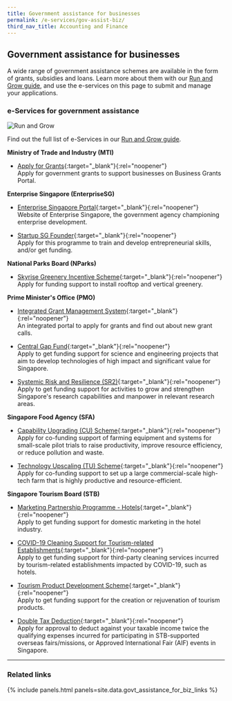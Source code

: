 ```yaml
---
title: Government assistance for businesses
permalink: /e-services/gov-assist-biz/
third_nav_title: Accounting and Finance
---
```


## Government assistance for businesses

A wide range of government assistance schemes are available in the form of grants, subsidies and loans. Learn more about them with our [Run and Grow guide](/gov-assist/), and use the e-services on this page to submit and manage your applications.

### e-Services for government assistance

![Run and Grow](/images/grow/rg-overview-govassist-banner.png)

Find out the full list of e-Services in our [Run and Grow guide](/run-and-grow/).

**Ministry of Trade and Industry (MTI)**

- [Apply for Grants](https://www.businessgrants.gov.sg/){:target="_blank"}{:rel="noopener"}
  <br>Apply for government grants to support businesses on Business Grants Portal.

**Enterprise Singapore (EnterpriseSG)**

- [Enterprise Singapore Portal](https://www.enterprisesg.gov.sg/){:target="_blank"}{:rel="noopener"}
  <br>Website of Enterprise Singapore, the government agency championing enterprise development.

- [Startup SG Founder](https://www.startupsg.gov.sg/programmes/4894/startup-sg-founder/venture-builder-amps-vb-amps){:target="_blank"}{:rel="noopener"}
  <br>Apply for this programme to train and develop entrepreneurial skills, and/or get funding.

**National Parks Board (NParks)**

- [Skyrise Greenery Incentive Scheme](https://skyrisegreenery.nparks.gov.sg/incentive-scheme/about/){:target="_blank"}{:rel="noopener"}
  <br>Apply for funding support to install rooftop and vertical greenery.

**Prime Minister's Office (PMO)**

- [Integrated Grant Management System](https://www.researchgrant.gov.sg/pages/index.aspx){:target="_blank"}{:rel="noopener"}
  <br>An integrated portal to apply for grants and find out about new grant calls.

- [Central Gap Fund](https://www.nrf.gov.sg/funding-grants/central-gap-fund){:target="_blank"}{:rel="noopener"}
  <br>Apply to get funding support for science and engineering projects that aim to develop technologies of high impact and significant value for Singapore.

- [Systemic Risk and Resilience (SR2)](https://www.nrf.gov.sg/funding-grants/systemic-risk-and-resilience){:target="_blank"}{:rel="noopener"}
  <br>Apply to get funding support for activities to grow and strengthen Singapore's research capabilities and manpower in relevant research areas.

**Singapore Food Agency (SFA)**

- [Capability Upgrading (CU) Scheme](https://www.sfa.gov.sg/recognition-programmes-grants/grants/agri-food-cluster-transformation-act-fund){:target="_blank"}{:rel="noopener"}
  <br>Apply for co-funding support of farming equipment and systems for small-scale pilot trials to raise productivity, improve resource efficiency, or reduce pollution and waste.

- [Technology Upscaling (TU) Scheme](https://www.sfa.gov.sg/recognition-programmes-grants/grants/agri-food-cluster-transformation-act-fund){:target="_blank"}{:rel="noopener"}
  <br>Apply for co-funding support to set up a large commercial-scale high-tech farm that is highly productive and resource-efficient.

**Singapore Tourism Board (STB)**

- [Marketing Partnership Programme - Hotels](https://www.stb.gov.sg/content/stb/en/assistance-and-licensing/MPP/MPP-Hotels.html){:target="_blank"}{:rel="noopener"}
  <br>Apply to get funding support for domestic marketing in the hotel industry.

- [COVID-19 Cleaning Support for Tourism-related Establishments](https://www.stb.gov.sg/content/stb/en/assistance-and-licensing/Support-for-Cleaning-Disinfection-Costs.html){:target="_blank"}{:rel="noopener"}
  <br>Apply to get funding support for third-party cleaning services incurred by tourism-related establishments impacted by COVID-19, such as hotels.

- [Tourism Product Development Scheme](https://www.stb.gov.sg/content/stb/en/assistance-and-licensing/grants-overview.html){:target="_blank"}{:rel="noopener"}
  <br>Apply to get funding support for the creation or rejuvenation of tourism products.

- [Double Tax Deduction](https://www.stb.gov.sg/content/stb/en/assistance-and-licensing/tax-incentives-overview/submission.html){:target="_blank"}{:rel="noopener"}
  <br>Apply for approval to deduct against your taxable income twice the qualifying expenses incurred for participating in STB-supported overseas fairs/missions, or Approved International Fair (AIF) events in Singapore.

---

### Related links

{% include panels.html panels=site.data.govt_assistance_for_biz_links %}
